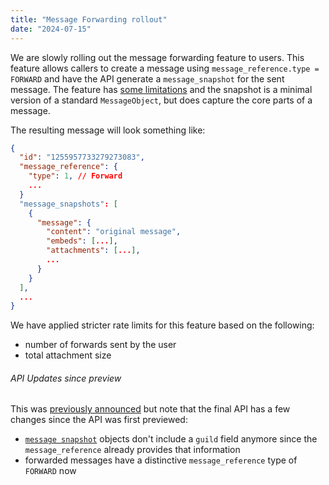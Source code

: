 ```yaml
---
title: "Message Forwarding rollout"
date: "2024-07-15"
---
```


We are slowly rolling out the message forwarding feature to users. This feature allows callers to create a message using `message_reference.type = FORWARD` and have the API generate a `message_snapshot` for the sent message. The feature has [some limitations](/docs/resources/message#message-reference-types) and the snapshot is a minimal version of a standard `MessageObject`, but does capture the core parts of a message.

The resulting message will look something like:

```json
{
  "id": "1255957733279273083",
  "message_reference": {
    "type": 1, // Forward
    ...
  }
  "message_snapshots": [
    {
      "message": {
        "content": "original message",
        "embeds": [...],
        "attachments": [...],
        ...
      }
    }
  ],
  ...
}
```

We have applied stricter rate limits for this feature based on the following:

* number of forwards sent by the user
* total attachment size

###### API Updates since preview

This was [previously announced](https://discord.com/channels/613425648685547541/697138785317814292/1233463756160503859) but note that the final API has a few changes since the API was first previewed:

* [`message snapshot`](/docs/resources/message#message-snapshot-object) objects don't include a `guild` field anymore since the `message_reference` already provides that information
* forwarded messages have a distinctive `message_reference` type of `FORWARD` now
